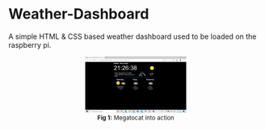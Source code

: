 # Weather-Dashboard
A simple HTML &amp; CSS based weather dashboard used to be loaded on the raspberry pi.
<div align="center">
<img src="https://github.com/Ananya-0306/Weather-Dashboard/blob/main/Screenshot%20(34).png" width="200"><br>
<sup><strong>Fig 1:</strong> Megatocat into action</sup>
</div>
